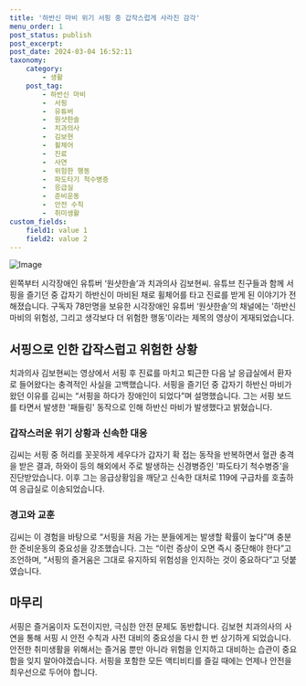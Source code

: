 ```yaml
---
title: '하반신 마비 위기 서핑 중 갑작스럽게 사라진 감각'
menu_order: 1
post_status: publish
post_excerpt: 
post_date: 2024-03-04 16:52:11
taxonomy:
    category:
        - 생활
    post_tag:
        - 하반신 마비
        -  서핑
        -  유튜버
        -  원샷한솔
        -  치과의사
        -  김보현
        -  휠체어
        -  진료
        -  사연
        -  위험한 행동
        -  파도타기 척수병증
        -  응급실
        -  준비운동
        -  안전 수칙
        -  취미생활
custom_fields:
    field1: value 1
    field2: value 2
---
```


![Image](https://imgnews.pstatic.net/image/023/2024/03/04/0003820019_001_20240304071401107.jpg?type=w647)

왼쪽부터 시각장애인 유튜버 ‘원샷한솔’과 치과의사 김보현씨. 유튜브 친구들과 함께 서핑을 즐기던 중 갑자기 하반신이 마비된 채로 휠체어를 타고 진료를 받게 된 이야기가 전해졌습니다. 구독자 78만명을 보유한 시각장애인 유튜버 ‘원샷한솔’의 채널에는 '하반신 마비의 위험성, 그리고 생각보다 더 위험한 행동'이라는 제목의 영상이 게재되었습니다.
## 서핑으로 인한 갑작스럽고 위험한 상황
치과의사 김보현씨는 영상에서 서핑 후 진료를 마치고 퇴근한 다음 날 응급실에서 환자로 들어왔다는 충격적인 사실을 고백했습니다. 서핑을 즐기던 중 갑자기 하반신 마비가 왔던 이유를 김씨는 “서핑을 하다가 장애인이 되었다”며 설명했습니다. 그는 서핑 보드를 타면서 발생한 '패들링' 동작으로 인해 하반신 마비가 발생했다고 밝혔습니다.
### 갑작스러운 위기 상황과 신속한 대응
김씨는 서핑 중 허리를 꼿꼿하게 세우다가 갑자기 확 접는 동작을 반복하면서 혈관 충격을 받은 결과, 하와이 등의 해외에서 주로 발생하는 신경병증인 '파도타기 척수병증'을 진단받았습니다. 이후 그는 응급상황임을 깨닫고 신속한 대처로 119에 구급차를 호출하여 응급실로 이송되었습니다.
### 경고와 교훈
김씨는 이 경험을 바탕으로 “서핑을 처음 가는 분들에게는 발생할 확률이 높다”며 충분한 준비운동의 중요성을 강조했습니다. 그는 “이런 증상이 오면 즉시 중단해야 한다”고 조언하며, “서핑의 즐거움은 그대로 유지하되 위험성을 인지하는 것이 중요하다”고 덧붙였습니다.
## 마무리
서핑은 즐거움이자 도전이지만, 극심한 안전 문제도 동반합니다. 김보현 치과의사의 사연을 통해 서핑 시 안전 수칙과 사전 대비의 중요성을 다시 한 번 상기하게 되었습니다. 안전한 취미생활을 위해서는 즐거움 뿐만 아니라 위험을 인지하고 대비하는 습관이 중요함을 잊지 말아야겠습니다. 서핑을 포함한 모든 액티비티를 즐길 때에는 언제나 안전을 최우선으로 두어야 합니다.
